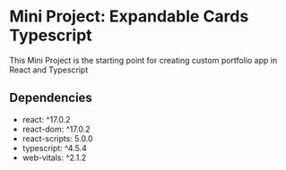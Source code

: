 # Mini Project:  Expandable Cards Typescript

This Mini Project is the starting point for creating custom portfolio app in React and Typescript


##  Dependencies
- react:        ^17.0.2
- react-dom:    ^17.0.2
- react-scripts: 5.0.0
- typescript:   ^4.5.4
- web-vitals:   ^2.1.2